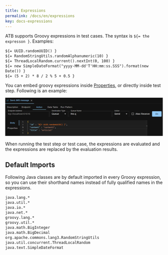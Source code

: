 ```yaml
---
title: Expressions
permalink: /docs/en/expressions
key: docs-expressions
---
```

ATB supports Groovy expressions in test cases. The syntax is `${= the expresson }`. Examples:
```
${= UUID.randomUUID() }
${= RandomStringUtils.randomAlphanumeric(10) }
${= ThreadLocalRandom.current().nextInt(0, 100) }
${= new SimpleDateFormat("yyyy-MM-dd'T'HH:mm:ss.SSS").format(new Date()) }
${= (5 + 2) * 8 / 2 % 5 + 0.5 }
```

You can embed groovy expressions inside [Properties](/docs/en/properties), or directly inside test step. Following is an example:

![Groovy Expression in Request Body](../../screenshots/expressions/groovy-expression-in-request-body.png)

When running the test step or test case, the expressions are evaluated and the expressions are replaced by the evaluation results.

## Default Imports

Following Java classes are by default imported in every Groovy expression, so you can use their shorthand names instead of fully qualified names in the expressions.

```
java.lang.*
java.util.*
java.io.*
java.net.*
groovy.lang.*
groovy.util.*
java.math.BigInteger
java.math.BigDecimal
org.apache.commons.lang3.RandomStringUtils
java.util.concurrent.ThreadLocalRandom
java.text.SimpleDateFormat
```

